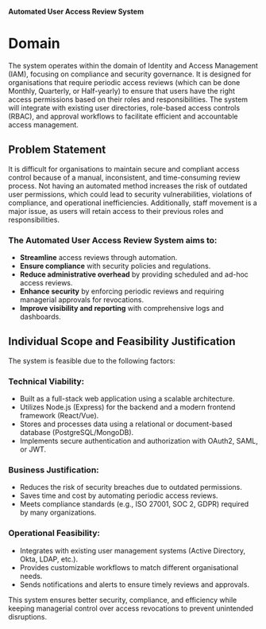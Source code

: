 **Automated User Access Review System**

# Domain

The system operates within the domain of Identity and Access Management (IAM), focusing on compliance and security governance. It is designed for organisations that require periodic access reviews (which can be done Monthly, Quarterly, or Half-yearly) to ensure that users have the right access permissions based on their roles and responsibilities. The system will integrate with existing user directories, role-based access controls (RBAC), and approval workflows to facilitate efficient and accountable access management.

## Problem Statement

It is difficult for organisations to maintain secure and compliant access control because of a manual, inconsistent, and time-consuming review process. Not having an automated method increases the risk of outdated user permissions, which could lead to security vulnerabilities, violations of compliance, and operational inefficiencies. Additionally, staff movement is a major issue, as users will retain access to their previous roles and responsibilities.

### The Automated User Access Review System aims to:
- **Streamline** access reviews through automation.
- **Ensure compliance** with security policies and regulations.
- **Reduce administrative overhead** by providing scheduled and ad-hoc access reviews.
- **Enhance security** by enforcing periodic reviews and requiring managerial approvals for revocations.
- **Improve visibility and reporting** with comprehensive logs and dashboards.

## Individual Scope and Feasibility Justification

The system is feasible due to the following factors:

### Technical Viability:
- Built as a full-stack web application using a scalable architecture.
- Utilizes Node.js (Express) for the backend and a modern frontend framework (React/Vue).
- Stores and processes data using a relational or document-based database (PostgreSQL/MongoDB).
- Implements secure authentication and authorization with OAuth2, SAML, or JWT.

### Business Justification:
- Reduces the risk of security breaches due to outdated permissions.
- Saves time and cost by automating periodic access reviews.
- Meets compliance standards (e.g., ISO 27001, SOC 2, GDPR) required by many organizations.

### Operational Feasibility:
- Integrates with existing user management systems (Active Directory, Okta, LDAP, etc.).
- Provides customizable workflows to match different organisational needs.
- Sends notifications and alerts to ensure timely reviews and approvals.

This system ensures better security, compliance, and efficiency while keeping managerial control over access revocations to prevent unintended disruptions.

